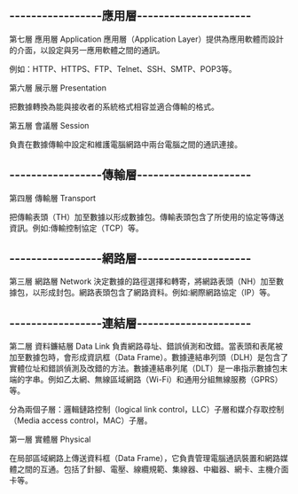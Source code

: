 ## -----------------應用層---------------------
第七層 應用層
Application
應用層（Application Layer）提供為應用軟體而設計的介面，以設定與另一應用軟體之間的通訊。

例如：HTTP、HTTPS、FTP、Telnet、SSH、SMTP、POP3等。

第六層 展示層
Presentation

把數據轉換為能與接收者的系統格式相容並適合傳輸的格式。

第五層 會議層
Session

負責在數據傳輸中設定和維護電腦網路中兩台電腦之間的通訊連接。

## -----------------傳輸層---------------------
第四層 傳輸層
Transport

把傳輸表頭（TH）加至數據以形成數據包。傳輸表頭包含了所使用的協定等傳送資訊。例如:傳輸控制協定（TCP）等。
## -----------------網路層---------------------
第三層 網路層
Network
決定數據的路徑選擇和轉寄，將網路表頭（NH）加至數據包，以形成封包。網路表頭包含了網路資料。例如:網際網路協定（IP）等。
## -----------------連結層---------------------
第二層 資料鐮結層
Data Link
負責網路尋址、錯誤偵測和改錯。當表頭和表尾被加至數據包時，會形成資訊框（Data Frame）。數據連結串列頭（DLH）是包含了實體位址和錯誤偵測及改錯的方法。數據連結串列尾（DLT）是一串指示數據包末端的字串。例如乙太網、無線區域網路（Wi-Fi）和通用分組無線服務（GPRS）等。

分為兩個子層：邏輯鏈路控制（logical link control，LLC）子層和媒介存取控制（Media access control，MAC）子層。

第一層 實體層
Physical

在局部區域網路上傳送資料框（Data Frame），它負責管理電腦通訊裝置和網路媒體之間的互通。包括了針腳、電壓、線纜規範、集線器、中繼器、網卡、主機介面卡等。

